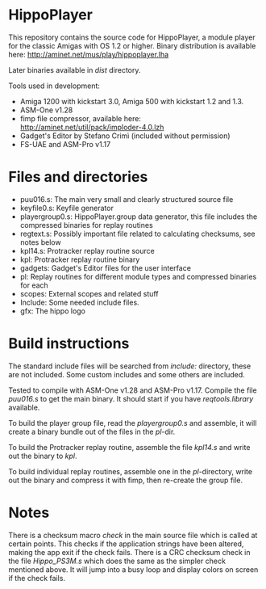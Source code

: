 # HippoPlayer

This repository contains the source code for HippoPlayer, a module player for the classic Amigas with OS 1.2 or higher. 
Binary distribution is available here: http://aminet.net/mus/play/hippoplayer.lha

Later binaries available in _dist_ directory.

Tools used in development:
  * Amiga 1200 with kickstart 3.0, Amiga 500 with kickstart 1.2 and 1.3.
  * ASM-One v1.28
  * fimp file compressor, available here: http://aminet.net/util/pack/imploder-4.0.lzh
  * Gadget's Editor by Stefano Crimì (included without permission)
  * FS-UAE and ASM-Pro v1.17

# Files and directories

* puu016.s: The main very small and clearly structured source file 
* keyfile0.s: Keyfile generator
* playergroup0.s: HippoPlayer.group data generator, this file includes the compressed binaries for replay routines
* regtext.s: Possibly important file related to calculating checksums, see notes below
* kpl14.s: Protracker replay routine source
* kpl: Protracker replay routine binary
* gadgets: Gadget's Editor files for the user interface
* pl: Replay routines for different module types and compressed binaries for each
* scopes: External scopes and related stuff
* Include: Some needed include files.
* gfx: The hippo logo

# Build instructions

The standard include files will be searched from _include:_ directory, these are not included.
Some custom includes and some others are included.

Tested to compile with ASM-One v1.28 and ASM-Pro v1.17. Compile the file _puu016.s_ to get 
the main binary.  It should start if you have _reqtools.library_ available. 

To build the player group file, read the _playergroup0.s_ and assemble, it will create a binary 
bundle out of the files in the _pl_-dir.

To build the Protracker replay routine, assemble the file _kpl14.s_ and write out the binary to _kpl_.

To build individual replay routines, assemble one in the _pl_-directory, write out the binary
and compress it with fimp, then re-create the group file.

# Notes

There is a checksum macro _check_ in the main source file which is called at certain points. 
This checks if the application strings have been altered, making the app exit if
the check fails. 
There is a CRC checksum check in the file _Hippo_PS3M.s_ which does the same as the simpler check mentioned above. It will jump into a busy loop and display colors on screen if the check fails.
